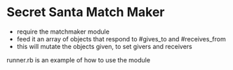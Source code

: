 # Secret Santa Match Maker

* require the matchmaker module
* feed it an array of objects that respond to #gives_to and #receives_from
* this will mutate the objects given, to set givers and receivers

runner.rb is an example of how to use the module
